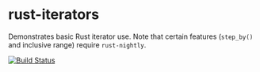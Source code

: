 # rust-iterators
Demonstrates basic Rust iterator use. Note that certain features (`step_by()` and inclusive range) require `rust-nightly`.

[![Build Status](https://travis-ci.org/rustomax/rust-iterators.svg?branch=master)](https://travis-ci.org/rustomax/rust-iterators)
